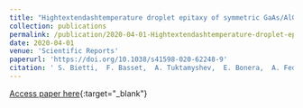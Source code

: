 ```yaml
---
title: "Hightextendashtemperature droplet epitaxy of symmetric GaAs/AlGaAs quantum dots"
collection: publications
permalink: /publication/2020-04-01-Hightextendashtemperature-droplet-epitaxy-of-symmetric-GaAsAlGaAs-quantum-dots
date: 2020-04-01
venue: 'Scientific Reports'
paperurl: 'https://doi.org/10.1038/s41598-020-62248-9'
citation: ' S. Bietti,  F. Basset,  A. Tuktamyshev,  E. Bonera,  A. Fedorov,  S. Sanguinetti,  Scientific Reports 10, 6532 (2020).'
---
```

[Access paper here](https://doi.org/10.1038/s41598-020-62248-9){:target="_blank"}
